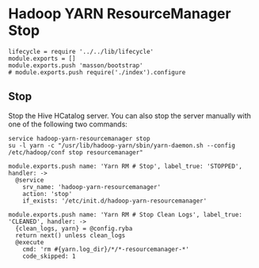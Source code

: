 
# Hadoop YARN ResourceManager Stop

    lifecycle = require '../../lib/lifecycle'
    module.exports = []
    module.exports.push 'masson/bootstrap'
    # module.exports.push require('./index').configure

## Stop

Stop the Hive HCatalog server. You can also stop the server manually with one of
the following two commands:

```
service hadoop-yarn-resourcemanager stop
su -l yarn -c "/usr/lib/hadoop-yarn/sbin/yarn-daemon.sh --config /etc/hadoop/conf stop resourcemanager"
```

    module.exports.push name: 'Yarn RM # Stop', label_true: 'STOPPED', handler: ->
      @service
        srv_name: 'hadoop-yarn-resourcemanager'
        action: 'stop'
        if_exists: '/etc/init.d/hadoop-yarn-resourcemanager'

    module.exports.push name: 'Yarn RM # Stop Clean Logs', label_true: 'CLEANED', handler: ->
      {clean_logs, yarn} = @config.ryba
      return next() unless clean_logs
      @execute
        cmd: 'rm #{yarn.log_dir}/*/*-resourcemanager-*'
        code_skipped: 1

